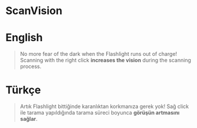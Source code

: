 # ScanVision
<!-- -*- coding: UTF-8 -*- -->
# English
> No more fear of the dark when the Flashlight runs out of charge! Scanning with the right click **increases the vision** during the scanning process.
# Türkçe
> Artık Flashlight bittiğinde karanlıktan korkmanıza gerek yok! Sağ click ile tarama yapıldığında tarama süreci boyunca **görüşün artmasını sağlar**.